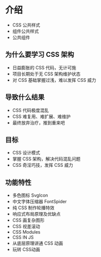 # 介绍

- CSS 公共样式
- 组件公共样式
- 公共组件

## 为什么要学习 CSS 架构

- 日益膨胀的 CSS 代码，无计可施
- 项目长期处于无 CSS 架构维护状态
- 对 CSS 基础掌握过浅，难以发挥 CSS 威力

## 导致什么结果

- CSS 代码极度混乱
- CSS 难复用、难扩展、难维护
- 最终放弃治疗，推到重来吧

## 目标

- CSS 设计模式
- 掌握 CSS 架构，解决代码混乱问题
- CSS 奇淫巧技，发挥 CSS 威力

## 功能特性

- 多色图标 SvgIcon
- 中文字体压缩器 FontSpider
- 纯 CSS 制作轮播特效
- 响应式布局原理及优缺点
- CSS 画复杂图形
- CSS 视差滚动
- CSS Modules
- CSS IN JS
- 从底层原理讲通 CSS 动画
- 玩转 CSS动画

